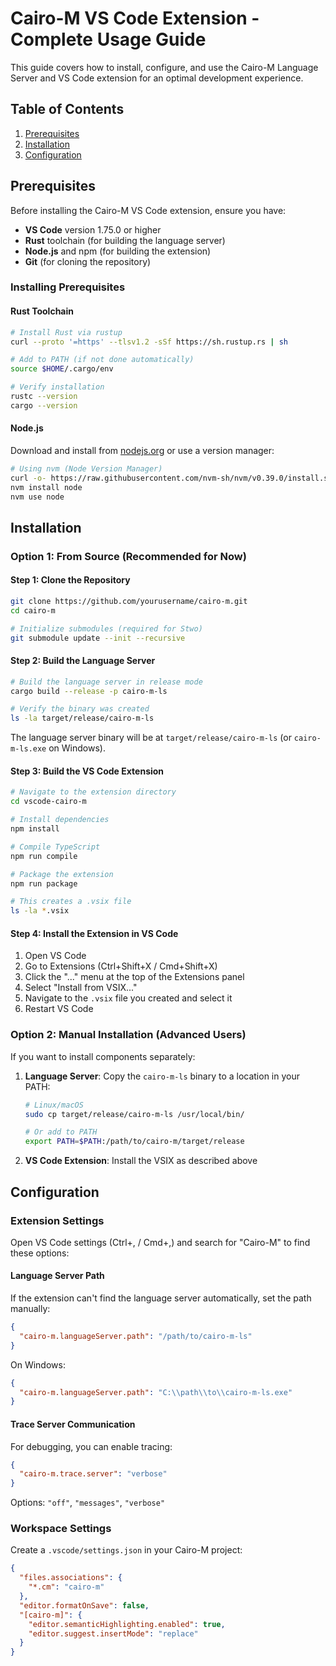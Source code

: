 # Cairo-M VS Code Extension - Complete Usage Guide

This guide covers how to install, configure, and use the Cairo-M Language Server
and VS Code extension for an optimal development experience.

## Table of Contents

1. [Prerequisites](#prerequisites)
2. [Installation](#installation)
3. [Configuration](#configuration)

## Prerequisites

Before installing the Cairo-M VS Code extension, ensure you have:

- **VS Code** version 1.75.0 or higher
- **Rust** toolchain (for building the language server)
- **Node.js** and npm (for building the extension)
- **Git** (for cloning the repository)

### Installing Prerequisites

#### Rust Toolchain

```bash
# Install Rust via rustup
curl --proto '=https' --tlsv1.2 -sSf https://sh.rustup.rs | sh

# Add to PATH (if not done automatically)
source $HOME/.cargo/env

# Verify installation
rustc --version
cargo --version
```

#### Node.js

Download and install from [nodejs.org](https://nodejs.org/) or use a version
manager:

```bash
# Using nvm (Node Version Manager)
curl -o- https://raw.githubusercontent.com/nvm-sh/nvm/v0.39.0/install.sh | bash
nvm install node
nvm use node
```

## Installation

### Option 1: From Source (Recommended for Now)

#### Step 1: Clone the Repository

```bash
git clone https://github.com/yourusername/cairo-m.git
cd cairo-m

# Initialize submodules (required for Stwo)
git submodule update --init --recursive
```

#### Step 2: Build the Language Server

```bash
# Build the language server in release mode
cargo build --release -p cairo-m-ls

# Verify the binary was created
ls -la target/release/cairo-m-ls
```

The language server binary will be at `target/release/cairo-m-ls` (or
`cairo-m-ls.exe` on Windows).

#### Step 3: Build the VS Code Extension

```bash
# Navigate to the extension directory
cd vscode-cairo-m

# Install dependencies
npm install

# Compile TypeScript
npm run compile

# Package the extension
npm run package

# This creates a .vsix file
ls -la *.vsix
```

#### Step 4: Install the Extension in VS Code

1. Open VS Code
2. Go to Extensions (Ctrl+Shift+X / Cmd+Shift+X)
3. Click the "..." menu at the top of the Extensions panel
4. Select "Install from VSIX..."
5. Navigate to the `.vsix` file you created and select it
6. Restart VS Code

### Option 2: Manual Installation (Advanced Users)

If you want to install components separately:

1. **Language Server**: Copy the `cairo-m-ls` binary to a location in your PATH:

   ```bash
   # Linux/macOS
   sudo cp target/release/cairo-m-ls /usr/local/bin/

   # Or add to PATH
   export PATH=$PATH:/path/to/cairo-m/target/release
   ```

2. **VS Code Extension**: Install the VSIX as described above

## Configuration

### Extension Settings

Open VS Code settings (Ctrl+, / Cmd+,) and search for "Cairo-M" to find these
options:

#### Language Server Path

If the extension can't find the language server automatically, set the path
manually:

```json
{
  "cairo-m.languageServer.path": "/path/to/cairo-m-ls"
}
```

On Windows:

```json
{
  "cairo-m.languageServer.path": "C:\\path\\to\\cairo-m-ls.exe"
}
```

#### Trace Server Communication

For debugging, you can enable tracing:

```json
{
  "cairo-m.trace.server": "verbose"
}
```

Options: `"off"`, `"messages"`, `"verbose"`

### Workspace Settings

Create a `.vscode/settings.json` in your Cairo-M project:

```json
{
  "files.associations": {
    "*.cm": "cairo-m"
  },
  "editor.formatOnSave": false,
  "[cairo-m]": {
    "editor.semanticHighlighting.enabled": true,
    "editor.suggest.insertMode": "replace"
  }
}
```
